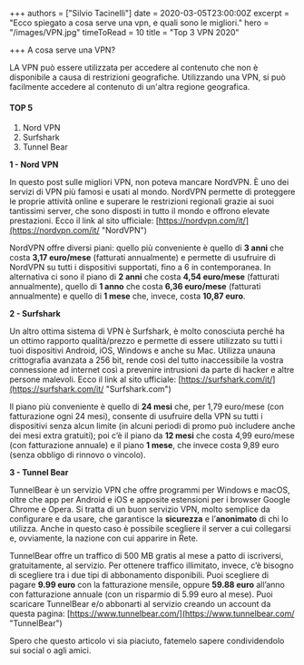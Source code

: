 +++
authors = ["Silvio Tacinelli"]
date = 2020-03-05T23:00:00Z
excerpt = "Ecco spiegato a cosa serve una vpn, e quali sono le migliori."
hero = "/images/VPN.jpg"
timeToRead = 10
title = "Top 3 VPN 2020"

+++
A cosa serve una VPN?

LA VPN può essere utilizzata per accedere al contenuto che non è disponibile a causa di restrizioni geografiche. Utilizzando una VPN, si può facilmente accedere al contenuto di un'altra regione geografica.

#### TOP 5

1. Nord VPN
2. Surfshark
3. Tunnel Bear

**1 - Nord VPN**

In questo post sulle migliori VPN, non poteva mancare NordVPN. È uno dei servizi di VPN più famosi e usati al mondo. NordVPN permette di proteggere le proprie attività online e superare le restrizioni regionali grazie ai suoi tantissimi server, che sono disposti in tutto il mondo e offrono elevate prestazioni. Ecco il link al sito ufficiale: [https://nordvpn.com/it/](https://nordvpn.com/it/ "NordVPN")

NordVPN offre diversi piani: quello più conveniente è quello di **3 anni** che costa **3,17 euro/mese** (fatturati annualmente) e permette di usufruire di NordVPN su tutti i dispositivi supportati, fino a 6 in contemporanea. In alternativa ci sono il piano di **2 anni** che costa **4,54 euro/mese** (fatturati annualmente), quello di **1 anno** che costa **6,36 euro/mese** (fatturati annualmente) e quello di **1 mese** che, invece, costa **10,87 euro**.

**2 - Surfshark**

Un altro ottima sistema di VPN è Surfshark, è molto conosciuta perché ha un ottimo rapporto qualità/prezzo e permette di essere utilizzato su tutti i tuoi dispositivi Android, iOS, Windows e anche su Mac. Utilizza unauna crittografia avanzata a 256 bit, rende così del tutto inaccessibile la vostra connessione ad internet così a prevenire intrusioni da parte di hacker e altre persone malevoli. Ecco il link al sito ufficiale: [https://surfshark.com/it/](https://surfshark.com/it/ "Surfshark.com")

Il piano più conveniente è quello di **24 mesi** che, per 1,79 euro/mese (con fatturazione ogni 24 mesi), consente di usufruire della VPN su tutti i dispositivi senza alcun limite (in alcuni periodi di promo può includere anche dei mesi extra gratuiti); poi c’è il piano da **12 mesi** che costa 4,99 euro/mese (con fatturazione annuale) e il piano **1 mese**, che invece costa 9,89 euro (senza obbligo di rinnovo o vincolo).

**3 - Tunnel Bear**

TunnelBear è un servizio VPN che offre programmi per Windows e macOS, oltre che app per Android e iOS e apposite estensioni per i browser Google Chrome e Opera. Si tratta di un buon servizio VPN, molto semplice da configurare e da usare, che garantisce la **sicurezza** e l’**anonimato** di chi lo utilizza. Anche in questo caso è possibile scegliere il server a cui collegarsi e, ovviamente, la nazione con cui apparire in Rete.

TunnelBear offre un traffico di 500 MB gratis al mese a patto di iscriversi, gratuitamente, al servizio. Per ottenere traffico illimitato, invece, c’è bisogno di scegliere tra i due tipi di abbonamento disponibili. Puoi scegliere di pagare **9.99 euro** con la fatturazione mensile, oppure **59.88 euro** all’anno con fatturazione annuale (con un risparmio di 5.99 euro al mese). Puoi scaricare TunnelBear e/o abbonarti al servizio creando un account da questa pagina: [https://www.tunnelbear.com/](https://www.tunnelbear.com/ "TunnelBear")

Spero che questo articolo vi sia piaciuto, fatemelo sapere condividendolo sui social o agli amici.